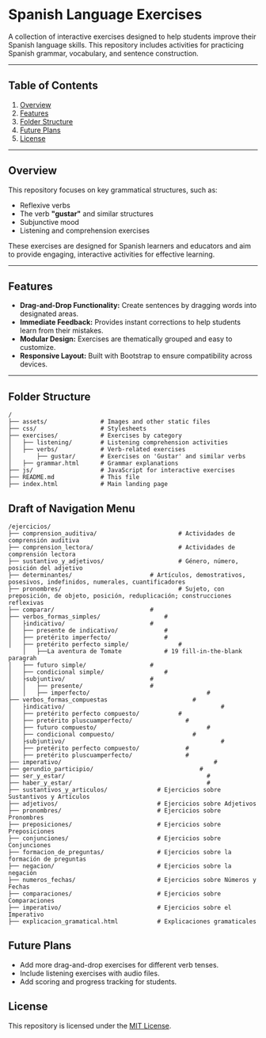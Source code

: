 # Spanish Language Exercises

A collection of interactive exercises designed to help students improve their Spanish language skills. This repository includes activities for practicing Spanish grammar, vocabulary, and sentence construction.

---

## Table of Contents
1. [Overview](#overview)
2. [Features](#features)
3. [Folder Structure](#folder-structure)
4. [Future Plans](#future-plans)
5. [License](#License)

---

## Overview

This repository focuses on key grammatical structures, such as:
- Reflexive verbs
- The verb **"gustar"** and similar structures
- Subjunctive mood
- Listening and comprehension exercises

These exercises are designed for Spanish learners and educators and aim to provide engaging, interactive activities for effective learning.

---

## Features

- **Drag-and-Drop Functionality:** Create sentences by dragging words into designated areas.
- **Immediate Feedback:** Provides instant corrections to help students learn from their mistakes.
- **Modular Design:** Exercises are thematically grouped and easy to customize.
- **Responsive Layout:** Built with Bootstrap to ensure compatibility across devices.

---

## Folder Structure

```plaintext
/
├── assets/               # Images and other static files
├── css/                  # Stylesheets
├── exercises/            # Exercises by category
│   ├── listening/        # Listening comprehension activities
│   ├── verbs/            # Verb-related exercises
│       ├── gustar/       # Exercises on 'Gustar' and similar verbs
│   ├── grammar.html      # Grammar explanations
├── js/                   # JavaScript for interactive exercises
├── README.md             # This file
├── index.html            # Main landing page
```

## Draft of Navigation Menu

```plaintext
/ejercicios/
├── comprension_auditiva/         				# Actividades de comprensión auditiva
├── comprension_lectora/          				# Actividades de comprensión lectora
├── sustantivo_y_adjetivos/       				# Género, número, posición del adjetivo
├──	determinantes/				 		# Artículos, demostrativos, posesivos, indefinidos, numerales, cuantificadores
├── pronombres/                   				# Sujeto, con preposición, de objeto, posición, reduplicación; construcciones reflexivas
├── comparar/							#
├── verbos_formas_simples/					#	
│	├indicativo/						#
│	├── presente de indicativo/				#
│	├── pretérito imperfecto/				#
│	├── pretérito perfecto simple/				#
	│	├──La aventura de Tomate			# 19 fill-in-the-blank paragrah
│	├── futuro simple/					#
│	├── condicional simple/					#
│	├subjuntivo/					 	#
│	│ 	├── presente/					#
│	│ 	├── imperfecto/							        #
├── verbos_formas_compuestas					    #
│	├indicativo/								            #
│	├── pretérito perfecto compuesto/		  	#
│	├── pretérito pluscuamperfecto/				  #
│	├── futuro compuesto/						        #
│	├── condicional compuesto/					    #
│	├subjuntivo/								            #
│	├── pretérito perfecto compuesto/			  #
│	├── pretérito pluscuamperfecto/				  #
├── imperativo/									          #
├── gerundio_participio/						      #  
├── ser_y_estar/							  	        #
├── haber_y_estar/								        #
├── sustantivos_y_articulos/              # Ejercicios sobre Sustantivos y Artículos
├── adjetivos/                            # Ejercicios sobre Adjetivos
├── pronombres/                           # Ejercicios sobre Pronombres
├── preposiciones/                        # Ejercicios sobre Preposiciones
├── conjunciones/                         # Ejercicios sobre Conjunciones
├── formacion_de_preguntas/               # Ejercicios sobre la formación de preguntas
├── negacion/                             # Ejercicios sobre la negación
├── numeros_fechas/                       # Ejercicios sobre Números y Fechas
├── comparaciones/                        # Ejercicios sobre Comparaciones
├── imperativo/                           # Ejercicios sobre el Imperativo
├── explicacion_gramatical.html           # Explicaciones gramaticales
```

## Future Plans
- Add more drag-and-drop exercises for different verb tenses.
- Include listening exercises with audio files.
- Add scoring and progress tracking for students.

## License
This repository is licensed under the [MIT License](https://opensource.org/licenses/MIT).

